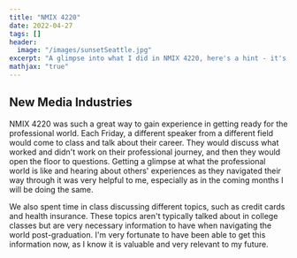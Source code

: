 ```yaml
---
title: "NMIX 4220"
date: 2022-04-27
tags: []
header: 
  image: "/images/sunsetSeattle.jpg"
excerpt: "A glimpse into what I did in NMIX 4220, here's a hint - it's professional development!"
mathjax: "true"
---
```

## New Media Industries

NMIX 4220 was such a great way to gain experience in getting ready for the professional world. Each Friday, a different speaker from a different field would come to class and talk about their career. They would discuss what worked and didn't work on their professional journey, and then they would open the floor to questions. Getting a glimpse at what the professional world is like and hearing about others' experiences as they navigated their way through it was very helpful to me, especially as in the coming months I will be doing the same. 

We also spent time in class discussing different topics, such as credit cards and health insurance. These topics aren't typically talked about in college classes but are very necessary information to have when navigating the world post-graduation. I'm very fortunate to have been able to get this information now, as I know it is valuable and very relevant to my future. 
